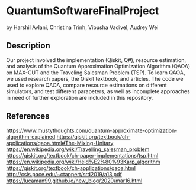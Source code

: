 # QuantumSoftwareFinalProject
by Harshil Avlani, Christina Trinh, Vibusha Vadivel, Audrey Wei

## Description
Our project involved the implementation (Qiskit, Q#), resource estimation, and analysis of the Quantum Approximation Optimization Algorithm (QAOA) on MAX-CUT and the Traveling Salesman Problem (TSP). To learn QAOA, we used research papers, the Qiskit textbook, and articles. The code we used to explore QAOA, compare resource estimations on different simulators, and test different parapeters, as well as incomplete approaches in need of further exploration are included in this repository.

## References
https://www.mustythoughts.com/quantum-approximate-optimization-algorithm-explained
https://qiskit.org/textbook/ch-applications/qaoa.html#The-Mixing-Unitary
https://en.wikipedia.org/wiki/Travelling_salesman_problem
https://qiskit.org/textbook/ch-paper-implementations/tsp.html
https://en.wikipedia.org/wiki/Held%E2%80%93Karp_algorithm
https://qiskit.org/textbook/ch-applications/qaoa.html
http://csis.pace.edu/~ctappert/srd2019/a13.pdf
https://lucaman99.github.io/new_blog/2020/mar16.html
